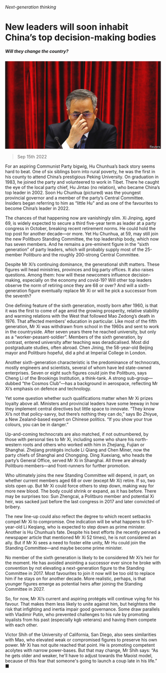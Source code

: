 ###### Next-generation thinking

# New leaders will soon inhabit China’s top decision-making bodies 

##### Will they change the country? 

![image](images/20220917_CNP001.jpg) 

> Sep 15th 2022 

For an aspiring Communist Party bigwig, Hu Chunhua’s back story seems hard to beat. One of six siblings born into rural poverty, he was the first in his county to attend China’s prestigious Peking University. On graduation in 1983, he joined the party and volunteered to work in Tibet. There he caught the eye of the local party chief, Hu Jintao (no relation), who became China’s top leader in 2002. Soon Hu Chunhua (pictured) was the youngest provincial governor and a member of the party’s Central Committee. Insiders began referring to him as “little Hu” and as one of the favourites to become China’s leader in 2022.

The chances of that happening now are vanishingly slim. Xi Jinping, aged 69, is widely expected to secure a third five-year term as leader at a party congress in October, breaking recent retirement norms. He could hold the top post for another decade—or more. Yet Hu Chunhua, at 59, may still join the new Politburo Standing Committee, the top leadership body, which now has seven members. And he remains a pre-eminent figure in the “sixth generation” of party leaders, which will probably supply most of the 25-member Politburo and the roughly 200-strong Central Committee.

Despite Mr Xi’s continuing dominance, the generational shift matters. These figures will head ministries, provinces and big party offices. It also raises questions. Among them: how will these newcomers influence decision-making, especially on the economy and covid-19? Will other top leaders observe the norm of retiring once they are 68 or over? And will a sixth-generation figure eventually replace Mr Xi or will he pick a successor from the seventh? 

One defining feature of the sixth generation, mostly born after 1960, is that it was the first to come of age amid the growing prosperity, relative stability and warming relations with the West that followed Mao Zedong’s death in 1976. That affected members’ education in particular. Like most of the fifth generation, Mr Xi was withdrawn from school in the 1960s and sent to work in the countryside. After seven years there he reached university, but only as a “worker-peasant-soldier”. Members of the sixth generation, by contrast, entered university after teaching was deradicalised. Most did postgraduate studies, often abroad. Chen Jining, the 58-year-old Beijing mayor and Politburo hopeful, did a phd at Imperial College in London. 

Another sixth-generation characteristic is the predominance of technocrats, mostly engineers and scientists, several of whom have led state-owned enterprises. Seven or eight such figures could join the Politburo, says Cheng Li of the Brookings Institution, a think-tank. A strong sub-group—dubbed “the Cosmos Club”—has a background in aerospace, reflecting Mr Xi’s emphasis on defence and technology. 

Yet some question whether such qualifications matter when Mr Xi prizes loyalty above all. Ministers and provincial leaders have some leeway in how they implement central directives but little space to innovate. “They know Xi’s not that policy-savvy, but there’s nothing they can do,” says Bo Zhiyue, a New Zealand-based expert on Chinese politics. “If you show your true colours, you can be in danger.” 

Up-and-coming technocrats are also matched, if not outnumbered, by those with personal ties to Mr Xi, including some who share his north-western roots and others who worked with him in Zhejiang, Fujian or Shanghai. Zhejiang protégés include Li Qiang and Chen Miner, now the party chiefs of Shanghai and Chongqing. Ding Xuexiang, who heads the party’s General Office, served Mr Xi in Shanghai. All three are already Politburo members—and front-runners for further promotion. 

Who ultimately joins the new Standing Committee will depend, in part, on whether current members aged 68 or over (except Mr Xi) retire. If so, two slots open up. But Mr Xi could force others to step down, making way for more new blood. The body could shrink or expand, as it has before. There may be surprises too: Sun Zhengcai, a Politburo member and potential Xi heir, was sacked just before the last congress in 2017 and later convicted of bribery. 

The new line-up could also reflect the degree to which recent setbacks compel Mr Xi to compromise. One indication will be what happens to 67-year-old Li Keqiang, who is expected to step down as prime minister. Another is Hu Chunhua’s fate. Despite his best efforts (he recently penned a newspaper article that mentioned Mr Xi 52 times), he is not considered an ally. But if Mr Xi sees a need to foster elite unity, Mr Hu could join the Standing Committee—and maybe become prime minister.

No member of the sixth generation is likely to be considered Mr Xi’s heir for the moment. He has avoided anointing a successor ever since he broke with convention by not elevating a next-generation figure to the Standing Committee in 2017. Most favourites to join it now will be too old to replace him if he stays on for another decade. More realistic, perhaps, is that younger figures emerge as potential heirs after joining the Standing Committee in 2027. 

So, for now, Mr Xi’s current and aspiring protégés will continue vying for his favour. That makes them less likely to unite against him, but heightens the risk that infighting and inertia impair good governance. Some draw parallels with Vladimir Putin, who prevented challenges to his rule by promoting loyalists from his past (especially kgb veterans) and having them compete with each other. 

Victor Shih of the University of California, San Diego, also sees similarities with Mao, who elevated weak or compromised figures to preserve his own power. Mr Xi has not quite reached that point. He is promoting competent acolytes with narrow power-bases. But that may change, Mr Shih says: “As he gets older and weaker, he&#39;ll have to adjust towards the Maoist model, because of this fear that someone&#39;s going to launch a coup late in his life.” ■

